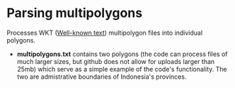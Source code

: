# Parsing multipolygons

Processes WKT ([Well-known text](http://themes.3rdwavemedia.com/)) multipolygon files into individual polygons.

* **multipolygons.txt** contains two polygons (the code can process files of much larger sizes, but github does not allow for uploads larger than 25mb) which serve as a simple example of the code's functionality. The two are admistrative boundaries of Indonesia's provinces. 

